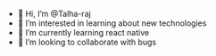 - 👋 Hi, I’m @Talha-raj
- 👀 I’m interested in learning about new technologies
- 🌱 I’m currently learning react native
- 💞️ I’m looking to collaborate with bugs

<!---
Talha-raj/Talha-raj is a ✨ special ✨ repository because its `README.md` (this file) appears on your GitHub profile.
You can click the Preview link to take a look at your changes.
--->

